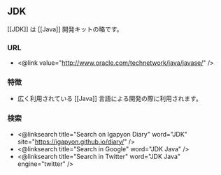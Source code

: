 ## JDK

[[JDK]] は [[Java]] 開発キットの略です。

### URL

* <@link value="http://www.oracle.com/technetwork/java/javase/" />

### 特徴

* 広く利用されている [[Java]] 言語による開発の際に利用されます。

### 検索

* <@linksearch title="Search on Igapyon Diary" word="JDK" site="https://igapyon.github.io/diary/" />
* <@linksearch title="Search in Google" word="JDK Java" />
* <@linksearch title="Search in Twitter" word="JDK Java" engine="twitter" />

